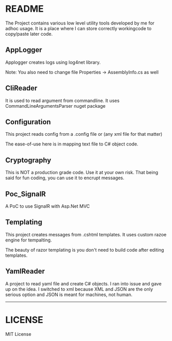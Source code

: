 # README


The Project contains various low level utility tools developed by me for adhoc usage. It is a place where I can store correctly workingcode to copy/paste later code.


## AppLogger
Applogger creates logs using log4net library.

Note: You also need to change file Properties -> AssemblyInfo.cs as well

## CliReader
It is used to read argument from commandline. It uses CommandLineArgumentsParser nuget package

## Configuration
This project reads config from a .config file or (any xml file for that matter)

The ease-of-use here is in mapping text file to C# object code.

## Cryptography 
This is NOT a production grade code. Use it at your own risk. 
That being said for fun coding, you can use it to encrupt messages.

## Poc_SignalR
A PoC to use SignalR with Asp.Net MVC

## Templating
This project creates messages from .cshtml templates. It uses custom razoe engine for tempalting. 

The beauty of razor templating is you don't need to build code after editing templates.

## YamlReader

A project to read yaml file and create C# objects.  I ran into issue and gave up on the idea. I switched to xml because XML and JSON are the only serious option and JSON is meant for machines, not human. 

---

# LICENSE
 MIT License